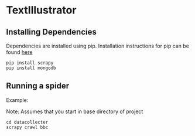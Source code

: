 # TextIllustrator
## Installing Dependencies
Dependencies are installed using pip. Installation instructions for pip can be found [here](https://pip.readthedocs.org/en/stable/installing)
```
pip install scrapy
pip install mongodb
```

## Running a spider
Example:

Note: Assumes that you start in base directory of project
```
cd datacollecter
scrapy crawl bbc
```
